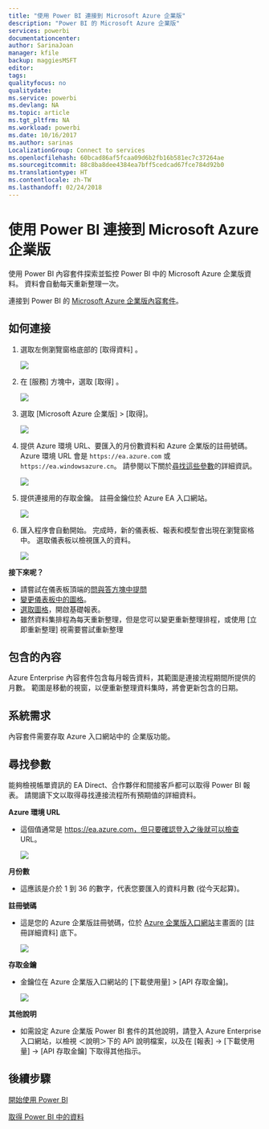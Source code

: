 ```yaml
---
title: "使用 Power BI 連接到 Microsoft Azure 企業版"
description: "Power BI 的 Microsoft Azure 企業版"
services: powerbi
documentationcenter: 
author: SarinaJoan
manager: kfile
backup: maggiesMSFT
editor: 
tags: 
qualityfocus: no
qualitydate: 
ms.service: powerbi
ms.devlang: NA
ms.topic: article
ms.tgt_pltfrm: NA
ms.workload: powerbi
ms.date: 10/16/2017
ms.author: sarinas
LocalizationGroup: Connect to services
ms.openlocfilehash: 60bcad86af5fcaa09d6b2fb16b581ec7c37264ae
ms.sourcegitcommit: 88c8ba8dee4384ea7bff5cedcad67fce784d92b0
ms.translationtype: HT
ms.contentlocale: zh-TW
ms.lasthandoff: 02/24/2018
---
```

# <a name="connect-to-microsoft-azure-enterprise-with-power-bi"></a>使用 Power BI 連接到 Microsoft Azure 企業版
使用 Power BI 內容套件探索並監控 Power BI 中的 Microsoft Azure 企業版資料。 資料會自動每天重新整理一次。

連接到 Power BI 的 [Microsoft Azure 企業版內容套件](https://app.powerbi.com/getdata/services/azure-enterprise)。

## <a name="how-to-connect"></a>如何連接
1. 選取左側瀏覽窗格底部的 [取得資料]  。
   
    ![](media/service-connect-to-azure-enterprise/getdata.png)
2. 在 [服務]  方塊中，選取 [取得] 。
   
   ![](media/service-connect-to-azure-enterprise/services.png)
3. 選取 [Microsoft Azure 企業版] \> [取得]。
   
   ![](media/service-connect-to-azure-enterprise/mazureenterprise.png)
4. 提供 Azure 環境 URL、要匯入的月份數資料和 Azure 企業版的註冊號碼。 Azure 環境 URL 會是 `https://ea.azure.com` 或 `https://ea.windowsazure.cn`。 請參閱以下關於[尋找這些參數](#FindingParams)的詳細資訊。
   
    ![](media/service-connect-to-azure-enterprise/params.png)
5. 提供連接用的存取金鑰。 註冊金鑰位於 Azure EA 入口網站。
   
    ![](media/service-connect-to-azure-enterprise/creds.png)
6. 匯入程序會自動開始。 完成時，新的儀表板、報表和模型會出現在瀏覽窗格中。 選取儀表板以檢視匯入的資料。
   
   ![](media/service-connect-to-azure-enterprise/dashboard.png)

**接下來呢？**

* 請嘗試在儀表板頂端的[問與答方塊中提問](power-bi-q-and-a.md)
* [變更儀表板中的圖格](service-dashboard-edit-tile.md)。
* [選取圖格](service-dashboard-tiles.md)，開啟基礎報表。
* 雖然資料集排程為每天重新整理，但是您可以變更重新整理排程，或使用 [立即重新整理] 視需要嘗試重新整理

## <a name="whats-included"></a>包含的內容
Azure Enterprise 內容套件包含每月報告資料，其範圍是連接流程期間所提供的月數。 範圍是移動的視窗，以便重新整理資料集時，將會更新包含的日期。

## <a name="system-requirements"></a>系統需求
內容套件需要存取 Azure 入口網站中的 企業版功能。

<a name="FindingParams"></a>

## <a name="finding-parameters"></a>尋找參數
能夠檢視帳單資訊的 EA Direct、合作夥伴和間接客戶都可以取得 Power BI 報表。 請閱讀下文以取得尋找連接流程所有預期值的詳細資料。

**Azure 環境 URL**

* 這個值通常是 https://ea.azure.com，但只要確認登入之後就可以檢查 URL。
  
    ![](media/service-connect-to-azure-enterprise/params3.png)

**月份數**

* 這應該是介於 1 到 36 的數字，代表您要匯入的資料月數 (從今天起算)。

**註冊號碼**

* 這是您的 Azure 企業版註冊號碼，位於 [Azure 企業版入口網站](https://ea.azure.com/)主畫面的 [註冊詳細資料] 底下。
  
    ![](media/service-connect-to-azure-enterprise/params2.png)

**存取金鑰**

* 金鑰位在 Azure 企業版入口網站的 [下載使用量] > [API 存取金鑰]。
  
    ![](media/service-connect-to-azure-enterprise/creds2.png)

**其他說明**

* 如需設定 Azure 企業版 Power BI 套件的其他說明，請登入 Azure Enterprise 入口網站，以檢視 ＜說明＞下的 API 說明檔案，以及在 [報表] -> [下載使用量] -> [API 存取金鑰] 下取得其他指示。

## <a name="next-steps"></a>後續步驟
[開始使用 Power BI](service-get-started.md)

[取得 Power BI 中的資料](service-get-data.md)

